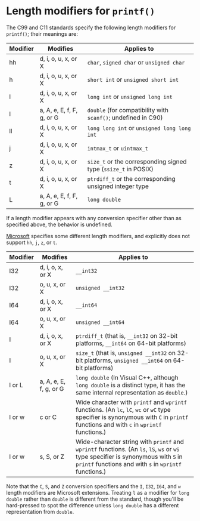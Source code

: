 # Length modifiers for `printf()`

The C99 and C11 standards specify the following length modifiers for `printf()`; their meanings are:

| Modifier | Modifies            | Applies to                                                    |
|----------|---------------------|---------------------------------------------------------------|
| hh       | d, i, o, u, x, or X | `char`, `signed char` or `unsigned char`
| h        | d, i, o, u, x, or X | `short int` or `unsigned short int`
| l        | d, i, o, u, x, or X | `long int` or `unsigned long int`
| l        | a, A, e, E, f, F, g, or G  | `double` (for compatibility with `scanf()`; undefined in C90)
| ll       | d, i, o, u, x, or X | `long long int` or `unsigned long long int`
| j        | d, i, o, u, x, or X | `intmax_t` or `uintmax_t`
| z        | d, i, o, u, x, or X | `size_t` or the corresponding signed type (`ssize_t` in POSIX)
| t        | d, i, o, u, x, or X | `ptrdiff_t` or the corresponding unsigned integer type
| L        | a, A, e, E, f, F, g, or G  | `long double`


If a length modifier appears with any conversion specifier other than as specified above, the behavior is undefined.

[Microsoft](https://msdn.microsoft.com/en-us/library/tcxf1dw6.aspx) specifies some different length modifiers, and explicitly does not support `hh`, `j`, `z`, or `t`.

| Modifier | Modifies            | Applies to                                                    |
|----------|---------------------|---------------------------------------------------------------|
| I32 | d, i, o, x, or X | `__int32`
| I32 | o, u, x, or X | `unsigned __int32`
| I64 | d, i, o, x, or X | `__int64`
| I64 | o, u, x, or X | `unsigned __int64`
| I | d, i, o, x, or X | `ptrdiff_t` (that is, `__int32` on 32-bit platforms, `__int64` on 64-bit platforms)
| I | o, u, x, or X | `size_t` (that is, `unsigned __int32` on 32-bit platforms, `unsigned __int64` on 64-bit platforms)
|  l or L | a, A, e, E, f, g, or G | `long double` (In Visual C++, although `long double` is a distinct type, it has the same internal representation as `double`.)
|  l or w | c or C | Wide character with `printf` and `wprintf` functions. (An `lc`, `lC`, `wc` or `wC` type specifier is synonymous with `C` in `printf` functions and with `c` in `wprintf` functions.)
| l or w | s, S, or Z | Wide-character string with `printf` and `wprintf` functions. (An `ls`, `lS`, `ws` or `wS` type specifier is synonymous with `S` in `printf` functions and with `s` in `wprintf` functions.)

Note that the `C`, `S`, and `Z` conversion specifiers and the `I`, `I32`, `I64`, and `w` length modifiers are Microsoft extensions.  Treating `l` as a modifier for `long double` rather than `double` is different from the standard, though you'll be hard-pressed to spot the difference unless `long double` has a different representation from `double`.
